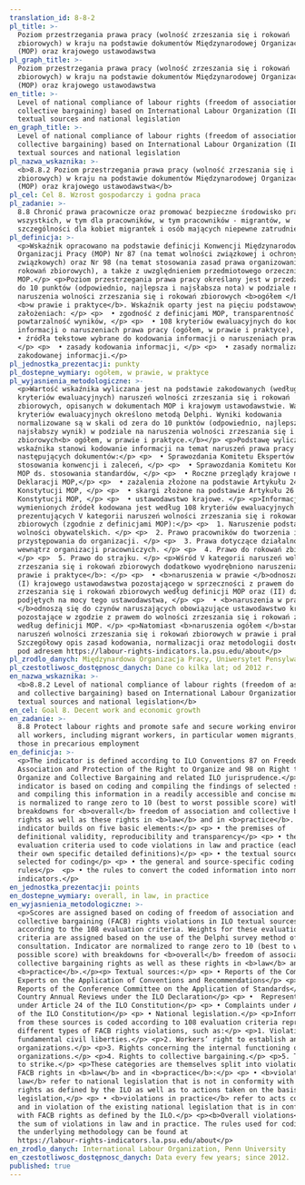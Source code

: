 ```yaml
---
translation_id: 8-8-2
pl_title: >-
  Poziom przestrzegania prawa pracy (wolność zrzeszania się i rokowań
  zbiorowych) w kraju na podstawie dokumentów Międzynarodowej Organizacji Pracy
  (MOP) oraz krajowego ustawodawstwa
pl_graph_title: >-
  Poziom przestrzegania prawa pracy (wolność zrzeszania się i rokowań
  zbiorowych) w kraju na podstawie dokumentów Międzynarodowej Organizacji Pracy
  (MOP) oraz krajowego ustawodawstwa
en_title: >-
  Level of national compliance of labour rights (freedom of association and
  collective bargaining) based on International Labour Organization (ILO)
  textual sources and national legislation
en_graph_title: >-
  Level of national compliance of labour rights (freedom of association and
  collective bargaining) based on International Labour Organization (ILO)
  textual sources and national legislation
pl_nazwa_wskaznika: >-
  <b>8.8.2 Poziom przestrzegania prawa pracy (wolność zrzeszania się i rokowań
  zbiorowych) w kraju na podstawie dokumentów Międzynarodowej Organizacji Pracy
  (MOP) oraz krajowego ustawodawstwa</b>
pl_cel: Cel 8. Wzrost gospodarczy i godna praca
pl_zadanie: >-
  8.8 Chronić prawa pracownicze oraz promować bezpieczne środowisko pracy dla
  wszystkich, w tym dla pracowników, w tym pracowników - migrantów, w
  szczególności dla kobiet migrantek i osób mających niepewne zatrudnienie
pl_definicja: >-
  <p>Wskaźnik opracowano na podstawie definicji Konwencji Międzynarodowej
  Organizacji Pracy (MOP) Nr 87 (na temat wolności związkowej i ochrony praw
  związkowych) oraz Nr 98 (na temat stosowania zasad prawa organizowania się i
  rokowań zbiorowych), a także z uwzględnieniem przedmiotowego orzecznictwa
  MOP.</p> <p>Poziom przestrzegania prawa pracy określany jest w przedziale od 0
  do 10 punktów (odpowiednio, najlepsza i najsłabsza nota) w podziale na
  naruszenia wolności zrzeszania się i rokowań zbiorowych <b>ogółem </b>oraz
  <b>w prawie i praktyce</b>. Wskaźnik oparty jest na pięciu podstawowych
  założeniach: </p> <p>  • zgodność z definicjami MOP, transparentność źródeł i
  powtarzalność wyników, </p> <p>  • 108 kryteriów ewaluacyjnych do kodowania
  informacji o naruszeniach prawa pracy (ogółem, w prawie i praktyce), </p> <p> 
  • źródła tekstowe wybrane do kodowania informacji o naruszeniach prawa pracy,
  </p> <p>  • zasady kodowania informacji, </p> <p>  • zasady normalizacji
  zakodowanej informacji.</p>
pl_jednostka_prezentacji: punkty
pl_dostepne_wymiary: ogółem, w prawie, w praktyce
pl_wyjasnienia_metodologiczne: >-
  <p>Wartość wskaźnika wyliczana jest na podstawie zakodowanych (według 108
  kryteriów ewaluacyjnych) naruszeń wolności zrzeszania się i rokowań
  zbiorowych, opisanych w dokumentach MOP i krajowym ustawodawstwie. Wagi
  kryteriów ewaluacyjnych określono metodą Delphi. Wyniki kodowania
  normalizowane są w skali od zera do 10 punktów (odpowiednio, najlepszy i
  najsłabszy wynik) w podziale na naruszenia wolności zrzeszania się i rokowań
  zbiorowych<b> ogółem, w prawie i praktyce.</b></p> <p>Podstawę wyliczenia
  wskaźnika stanowi kodowanie informacji na temat naruszeń prawa pracy z
  następujących dokumentów:</p> <p>  • Sprawozdania Komitetu Ekspertów MOP ds.
  stosowania konwencji i zaleceń, </p> <p>  • Sprawozdania Komitetu Konferencji
  MOP ds. stosowania standardów, </p> <p>  • Roczne przeglądy krajowe na mocy
  Deklaracji MOP,</p> <p>  • zażalenia złożone na podstawie Artykułu 24
  Konstytucji MOP, </p> <p>  • skargi złożone na podstawie Artykułu 26
  Konstytucji MOP, </p> <p>  • ustawodawstwo krajowe. </p> <p>Informacja z
  wymienionych źródeł kodowana jest według 108 kryteriów ewaluacyjnych
  prezentujących V kategorii naruszeń wolności zrzeszania się i rokowań
  zbiorowych (zgodnie z definicjami MOP):</p> <p>  1. Naruszenie podstawowych
  wolności obywatelskich. </p> <p>  2. Prawo pracowników do tworzenia i
  przystępowania do organizacji. </p> <p>  3. Prawa dotyczące działalności
  wewnątrz organizacji pracowniczych. </p> <p>  4. Prawo do rokowań zbiorowych.
  </p> <p>  5. Prawo do strajku. </p> <p>Wśród V kategorii naruszeń wolności
  zrzeszania się i rokowań zbiorowych dodatkowo wyodrębniono naruszenia <b>w
  prawie i praktyce</b>: </p> <p>  • <b>naruszenia w prawie </b>odnoszą się do
  (I) krajowego ustawodawstwa pozostającego w sprzeczności z prawem do wolności
  zrzeszania się i rokowań zbiorowych według definicji MOP oraz (II) działań
  podjętych na mocy tego ustawodawstwa, </p> <p>  • <b>naruszenia w praktyce
  </b>odnoszą się do czynów naruszających obowiązujące ustawodawstwo krajowe
  pozostające w zgodzie z prawem do wolności zrzeszania się i rokowań zbiorowych
  według definicji MOP. </p> <p>Natomiast <b>naruszenia ogółem </b>stanowią sumę
  naruszeń wolności zrzeszania się i rokowań zbiorowych w prawie i praktyce.
  Szczegółowy opis zasad kodowania, normalizacji oraz metodologii dostępny jest
  pod adresem https://labour-rights-indicators.la.psu.edu/about</p>
pl_zrodlo_danych: Międzynardowa Organizacja Pracy, Uniwersytet Pensylwanii
pl_czestotliwosc_dostępnosc_danych: Dane co kilka lat; od 2012 r.
en_nazwa_wskaznika: >-
  <b>8.8.2 Level of national compliance of labour rights (freedom of association
  and collective bargaining) based on International Labour Organization (ILO)
  textual sources and national legislation</b>
en_cel: Goal 8. Decent work and economic growth
en_zadanie: >-
  8.8 Protect labour rights and promote safe and secure working environments for
  all workers, including migrant workers, in particular women migrants, and
  those in precarious employment
en_definicja: >-
  <p>The indicator is defined according to ILO Conventions 87 on Freedom of
  Association and Protection of the Right to Organize and 98 on Right to
  Organize and Collective Bargaining and related ILO jurisprudence.</p> <p>This
  indicator is based on coding and compiling the findings of selected sources
  and compiling this information in a readily accessible and concise manner: it
  is normalized to range zero to 10 (best to worst possible score) with
  breakdowns for <b>overall</b> freedom of association and collective bargaining
  rights as well as these rights in <b>law</b> and in <b>practice</b>. The
  indicator builds on five basic elements:</p> <p> • the premises of
  definitional validity, reproducibility and transparency</p> <p> • the 108
  evaluation criteria used to code violations in law and practice (each with
  their own specific detailed definitions)</p> <p> • the textual sources
  selected for coding</p> <p> • the general and source-specific coding
  rules</p>  <p> • the rules to convert the coded information into normalized
  indicators.</p>
en_jednostka_prezentacji: points
en_dostepne_wymiary: overall, in law, in practice
en_wyjasnienia_metodologiczne: >-
  <p>Scores are assigned based on coding of freedom of association and
  collective bargaining (FACB) rights violations in ILO textual sources
  according to the 108 evaluation criteria. Weights for these evaluation
  criteria are assigned based on the use of the Delphi survey method of expert
  consultation. Indicator are normalized to range zero to 10 (best to worst
  possible score) with breakdowns for <b>overall</b> freedom of association and
  collective bargaining rights as well as these rights in <b>law</b> and in
  <b>practice</b>.</p><p> Textual sources:</p> <p> • Reports of the Committee of
  Experts on the Application of Conventions and Recommendations</p> <p> •
  Reports of the Conference Committee on the Application of Standards</p> <p> •
  Country Annual Reviews under the ILO Declaration</p> <p> •  Representations
  under Article 24 of the ILO Constitution</p> <p> • Complaints under Article 26
  of the ILO Constitution</p> <p> • National legislation.</p> <p>Information
  from these sources is coded according to 108 evaluation criteria representing
  different types of FACB rights violations, such as:</p> <p>1. Violations of
  fundamental civil liberties.</p> <p>2. Workers’ right to establish and join
  organizations.</p> <p>3. Rights concerning the internal functioning of these
  organizations.</p> <p>4. Rights to collective bargaining.</p> <p>5. The right
  to strike.</p> <p>These categories are themselves split into violations of
  FACB rights in <b>law</b> and in <b>practice</b>:</p> <p> • <b>violations in
  law</b> refer to national legislation that is not in conformity with FACB
  rights as defined by the ILO as well as to actions taken on the basis of such
  legislation,</p> <p> • <b>violations in practice</b> refer to acts committed
  and in violation of the existing national legislation that is in conformity
  with FACB rights as defined by the ILO.</p> <p><b>Overall violations</b> are
  the sum of violations in law and in practice. The rules used for coding and
  the underlying methodology can be found at
  https://labour-rights-indicators.la.psu.edu/about</p>
en_zrodlo_danych: International Labour Organization, Penn University
en_czestotliwosc_dostępnosc_danych: Data every few years; since 2012.
published: true
---
```

